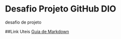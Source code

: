 # Desafio Projeto GitHub DIO
desafio de projeto

##Link Uteis
[Guia de Markdown](https://www.markdownguide.org/)
